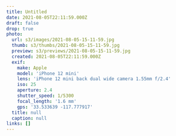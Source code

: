 ```yaml
---
title: Untitled
date: 2021-08-05T22:11:59.000Z
draft: false
drop: true
photo:
  url: s3/images/2021-08-05-15-11-59.jpg
  thumb: s3/thumbs/2021-08-05-15-11-59.jpg
  preview: s3/previews/2021-08-05-15-11-59.jpg
  created: 2021-08-05T22:11:59.000Z
  exif:
    make: Apple
    model: 'iPhone 12 mini'
    lens: 'iPhone 12 mini back dual wide camera 1.55mm f/2.4'
    iso: 25
    aperture: 2.4
    shutter_speed: 1/5300
    focal_length: '1.6 mm'
    gps: '33.533639 -117.777917'
  title: null
  caption: null
links: []
---
```

